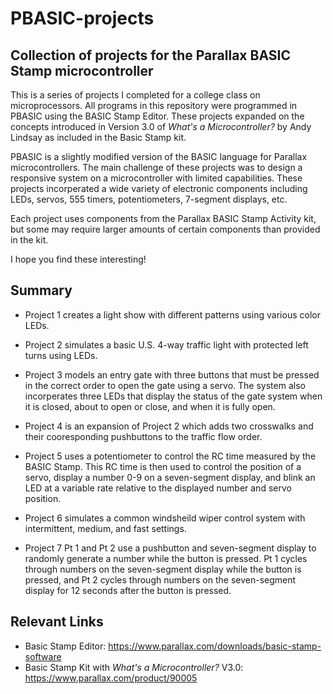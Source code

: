 # PBASIC-projects
## Collection of projects for the Parallax BASIC Stamp microcontroller

This is a series of projects I completed for a college class on microprocessors. All programs in this repository were programmed in PBASIC using the BASIC Stamp Editor. These projects expanded on the concepts introduced in Version 3.0 of *What's a Microcontroller?* by Andy Lindsay as included in the Basic Stamp kit.

PBASIC is a slightly modified version of the BASIC language for Parallax microcontrollers. The main challenge of these projects was to design a responsive system on a microcontroller with limited capabilities. These projects incorperated a wide variety of electronic components including LEDs, servos, 555 timers, potentiometers, 7-segment displays, etc.

Each project uses components from the Parallax BASIC Stamp Activity kit, but some may require larger amounts of certain components than provided in the kit.

I hope you find these interesting!

## Summary

- Project 1 creates a light show with different patterns using various color LEDs.

- Project 2 simulates a basic U.S. 4-way traffic light with protected left turns using LEDs.

- Project 3 models an entry gate with three buttons that must be pressed in the correct order to open the gate using a servo. The system also incorperates three LEDs that display the status of the gate system when it is closed, about to open or close, and when it is fully open.

- Project 4 is an expansion of Project 2 which adds two crosswalks and their cooresponding pushbuttons to the traffic flow order.

- Project 5 uses a potentiometer to control the RC time measured by the BASIC Stamp. This RC time is then used to control the position of a servo, display a number 0-9 on a seven-segment display, and blink an LED at a variable rate relative to the displayed number and servo position.

- Project 6 simulates a common windsheild wiper control system with intermittent, medium, and fast settings.

- Project 7 Pt 1 and Pt 2 use a pushbutton and seven-segment display to randomly generate a number while the button is pressed. Pt 1 cycles through numbers on the seven-segment display while the button is pressed, and Pt 2 cycles through numbers on the seven-segment display for 12 seconds after the button is pressed.


## Relevant Links

- Basic Stamp Editor: https://www.parallax.com/downloads/basic-stamp-software
- Basic Stamp Kit with *What's a Microcontroller?* V3.0: https://www.parallax.com/product/90005
